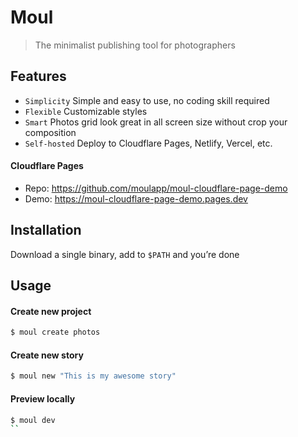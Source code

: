 # Moul

> The minimalist publishing tool for photographers

## Features

- `Simplicity` Simple and easy to use, no coding skill required
- `Flexible` Customizable styles
- `Smart` Photos grid look great in all screen size without crop your composition
- `Self-hosted` Deploy to Cloudflare Pages, Netlify, Vercel, etc.

#### Cloudflare Pages

- Repo: https://github.com/moulapp/moul-cloudflare-page-demo
- Demo: https://moul-cloudflare-page-demo.pages.dev

## Installation

Download a single binary, add to `$PATH` and you’re done

## Usage

#### Create new project

```bash
$ moul create photos
```

#### Create new story

```bash
$ moul new "This is my awesome story"
```

#### Preview locally

```bash
$ moul dev
``
```
